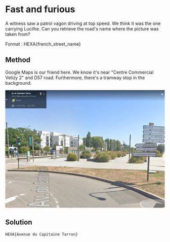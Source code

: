 # Fast and furious

A witness saw a patrol vagon driving at top speed. We think it was the one carrying Lucilhe.
Can you retrieve the road's name where the picture was taken from?

Format : HEXA{french_street_name}

## Method

Google Maps is our friend here. We know it's near "Centre Commercial Velizy 2" and D57 road. Furthermore, there's a tramway stop in the background.

![](./images/2023-01-29-12-34-15-image.png)

## Solution

```
HEXA{Avenue du Capitaine Tarron}
```


